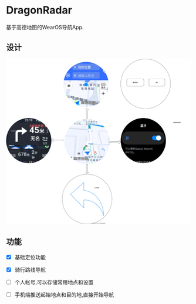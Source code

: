 # DragonRadar

基于高德地图的WearOS导航App.

## 设计

![交互设计图](./docs/dragon-radar-design.svg)

## 功能

- [x] 基础定位功能
- [x] 骑行路线导航
- [ ] 个人帐号,可以存储常用地点和设置
- [ ] 手机端推送起始地点和目的地,直接开始导航

